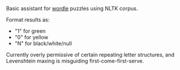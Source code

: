Basic assistant for [wordle](https://www.powerlanguage.co.uk/wordle/) puzzles using NLTK corpus.

Format results as:
- "1" for green
- "0" for yellow
- "N" for black/white/null

Currently overly permissive of certain repeating letter structures, and Levenshtein maxing is misguiding first-come-first-serve.
